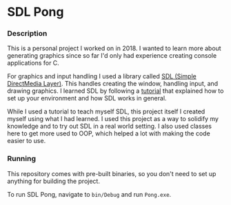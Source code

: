 # SDL Pong

### Description

This is a personal project I worked on in 2018. I wanted to learn more about generating graphics since so far I'd only had experience creating console applications for C.

For graphics and input handling I used a library called [SDL (Simple DirectMedia Layer)](https://www.libsdl.org/). This handles creating the window, handling input, and drawing graphics. I learned SDL by following a [tutorial](https://lazyfoo.net/tutorials/SDL/) that explained how to set up your environment and how SDL works in general.

While I used a tutorial to teach myself SDL, this project itself I created myself using what I had learned. I used this project as a way to solidify my knowledge and to try out SDL in a real world setting. I also used classes here to get more used to OOP, which helped a lot with making the code easier to use.

### Running

This repository comes with pre-built binaries, so you don't need to set up anything for building the project.

To run SDL Pong, navigate to `bin/Debug` and run `Pong.exe`.
